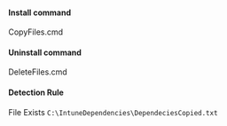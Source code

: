 #### Install command
CopyFiles.cmd
#### Uninstall command
DeleteFiles.cmd
#### Detection Rule
File Exists `C:\IntuneDependencies\DependeciesCopied.txt`